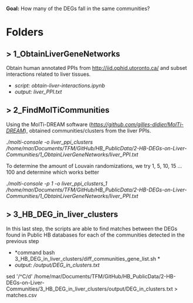 **Goal:** How many of the DEGs fall in the same communities?


# Folders

## > 1_ObtainLiverGeneNetworks
Obtain human annotated PPIs from http://iid.ophid.utoronto.ca/ and subset interactions related to liver tissues.

* *script: obtain-liver-interactions.ipynb*
* *output: liver_PPI.txt*

## > 2_FindMolTiCommunities
Using the MolTi-DREAM software (*https://github.com/gilles-didier/MolTi-DREAM*), obtained communities/clusters from the liver PPIs.


*./molti-console -o liver_ppi_clusters /home/mar/Documents/TFM/GitHub/HB_PublicData/2-HB-DEGs-on-Liver-Communities/1_ObtainLiverGeneNetworks/liver_PPI.txt*

To determine the amount of Louvain randomizations, we try 1, 5, 10, 15 ... 100 and determine which works better

*./molti-console -p 1 -o liver_ppi_clusters_1 /home/mar/Documents/TFM/GitHub/HB_PublicData/2-HB-DEGs-on-Liver-Communities/1_ObtainLiverGeneNetworks/liver_PPI.txt*

## > 3_HB_DEG_in_liver_clusters
In this last step, the scripts are able to find matches between the DEGs found in Public HB databases for each of the communities detected in the previous step

* *command bash 3_HB_DEG_in_liver_clusters/diff_communities_gene_list.sh *
* *output: /output/DEG_in_clusters.txt*

sed '/^C/d' /home/mar/Documents/TFM/GitHub/HB_PublicData/2-HB-DEGs-on-Liver-Communities/3_HB_DEG_in_liver_clusters/output/DEG_in_clusters.txt > matches.csv
